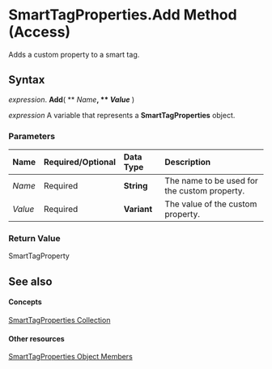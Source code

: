 
# SmartTagProperties.Add Method (Access)

Adds a custom property to a smart tag.


## Syntax

 _expression_. **Add**( ** _Name_**, ** _Value_** )

 _expression_ A variable that represents a **SmartTagProperties** object.


### Parameters



|**Name**|**Required/Optional**|**Data Type**|**Description**|
|:-----|:-----|:-----|:-----|
| _Name_|Required|**String**|The name to be used for the custom property.|
| _Value_|Required|**Variant**|The value of the custom property.|

### Return Value

SmartTagProperty


## See also


#### Concepts


[SmartTagProperties Collection](1b2c7a0d-4dd3-e2b3-b44f-2a99994395f6.md)
#### Other resources


[SmartTagProperties Object Members](9062e4fb-3df9-b474-3daa-776b220e2c34.md)

